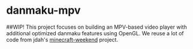 # danmaku-mpv
##WIP!
This project focuses on building an MPV-based video player with additional optimized danmaku features using OpenGL.
We reuse a lot of code from jdah's [minecraft-weekend](https://github.com/jdah/minecraft-weekend) project.


